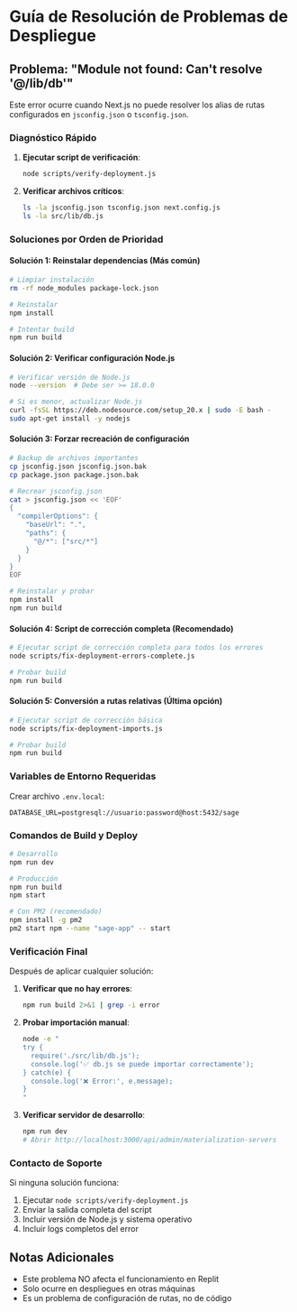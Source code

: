 # Guía de Resolución de Problemas de Despliegue

## Problema: "Module not found: Can't resolve '@/lib/db'"

Este error ocurre cuando Next.js no puede resolver los alias de rutas configurados en `jsconfig.json` o `tsconfig.json`.

### Diagnóstico Rápido

1. **Ejecutar script de verificación**:
   ```bash
   node scripts/verify-deployment.js
   ```

2. **Verificar archivos críticos**:
   ```bash
   ls -la jsconfig.json tsconfig.json next.config.js
   ls -la src/lib/db.js
   ```

### Soluciones por Orden de Prioridad

#### Solución 1: Reinstalar dependencias (Más común)
```bash
# Limpiar instalación
rm -rf node_modules package-lock.json

# Reinstalar
npm install

# Intentar build
npm run build
```

#### Solución 2: Verificar configuración Node.js
```bash
# Verificar versión de Node.js
node --version  # Debe ser >= 18.0.0

# Si es menor, actualizar Node.js
curl -fsSL https://deb.nodesource.com/setup_20.x | sudo -E bash -
sudo apt-get install -y nodejs
```

#### Solución 3: Forzar recreación de configuración
```bash
# Backup de archivos importantes
cp jsconfig.json jsconfig.json.bak
cp package.json package.json.bak

# Recrear jsconfig.json
cat > jsconfig.json << 'EOF'
{
  "compilerOptions": {
    "baseUrl": ".",
    "paths": {
      "@/*": ["src/*"]
    }
  }
}
EOF

# Reinstalar y probar
npm install
npm run build
```

#### Solución 4: Script de corrección completa (Recomendado)
```bash
# Ejecutar script de corrección completa para todos los errores
node scripts/fix-deployment-errors-complete.js

# Probar build
npm run build
```

#### Solución 5: Conversión a rutas relativas (Última opción)
```bash
# Ejecutar script de corrección básica
node scripts/fix-deployment-imports.js

# Probar build
npm run build
```

### Variables de Entorno Requeridas

Crear archivo `.env.local`:
```env
DATABASE_URL=postgresql://usuario:password@host:5432/sage
```

### Comandos de Build y Deploy

```bash
# Desarrollo
npm run dev

# Producción
npm run build
npm start

# Con PM2 (recomendado)
npm install -g pm2
pm2 start npm --name "sage-app" -- start
```

### Verificación Final

Después de aplicar cualquier solución:

1. **Verificar que no hay errores**:
   ```bash
   npm run build 2>&1 | grep -i error
   ```

2. **Probar importación manual**:
   ```bash
   node -e "
   try {
     require('./src/lib/db.js');
     console.log('✅ db.js se puede importar correctamente');
   } catch(e) {
     console.log('❌ Error:', e.message);
   }
   "
   ```

3. **Verificar servidor de desarrollo**:
   ```bash
   npm run dev
   # Abrir http://localhost:3000/api/admin/materialization-servers
   ```

### Contacto de Soporte

Si ninguna solución funciona:
1. Ejecutar `node scripts/verify-deployment.js`
2. Enviar la salida completa del script
3. Incluir versión de Node.js y sistema operativo
4. Incluir logs completos del error

## Notas Adicionales

- Este problema NO afecta el funcionamiento en Replit
- Solo ocurre en despliegues en otras máquinas
- Es un problema de configuración de rutas, no de código